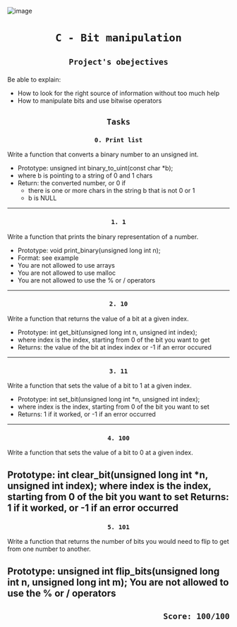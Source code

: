 ![image](https://s3.eu-west-3.amazonaws.com/hbtn.intranet.project.files/holbertonschool-low_level_programming/232/bitwise.PNG)
# <p align=center>`C - Bit manipulation`</p>
## <p align=center> `Project's obejectives` </p>
Be able to explain:
- How to look for the right source of information without too much help
- How to manipulate bits and use bitwise operators

## <p align=center>`Tasks`</p>
### <p align=center>`0. Print list`</p>
Write a function that converts a binary number to an unsigned int.

- Prototype: unsigned int binary_to_uint(const char *b);
- where b is pointing to a string of 0 and 1 chars
- Return: the converted number, or 0 if
  - there is one or more chars in the string b that is not 0 or 1
  - b is NULL
----------------------------------------
### <p align=center>`1. 1`</p>
Write a function that prints the binary representation of a number.

- Prototype: void print_binary(unsigned long int n);
- Format: see example
- You are not allowed to use arrays
- You are not allowed to use malloc
- You are not allowed to use the % or / operators
----------------------------------------
### <p align=center>`2. 10`</p>
Write a function that returns the value of a bit at a given index.

- Prototype: int get_bit(unsigned long int n, unsigned int index);
- where index is the index, starting from 0 of the bit you want to get
- Returns: the value of the bit at index index or -1 if an error occured
----------------------------------------
### <p align=center>`3. 11`</p>
Write a function that sets the value of a bit to 1 at a given index.

- Prototype: int set_bit(unsigned long int *n, unsigned int index);
- where index is the index, starting from 0 of the bit you want to set
- Returns: 1 if it worked, or -1 if an error occurred
----------------------------------------
### <p align=center>`4. 100`</p>
Write a function that sets the value of a bit to 0 at a given index.

Prototype: int clear_bit(unsigned long int *n, unsigned int index);
where index is the index, starting from 0 of the bit you want to set
Returns: 1 if it worked, or -1 if an error occurred
----------------------------------------
### <p align=center>`5. 101`</p>
Write a function that returns the number of bits you would need to flip to get from one number to another.

Prototype: unsigned int flip_bits(unsigned long int n, unsigned long int m);
You are not allowed to use the % or / operators
----------------------------------------

## <p align=right>`Score: 100/100`</p>
